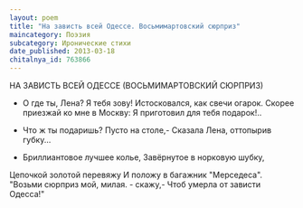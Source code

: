 ```yaml
---
layout: poem
title: "На зависть всей Одессе. Восьмимартовский сюрприз"
maincategory: Поэзия
subcategory: Иронические стихи
date_published: 2013-03-18
chitalnya_id: 763866
---
```




НА ЗАВИСТЬ ВСЕЙ ОДЕССЕ
(ВОСЬМИМАРТОВСКИЙ СЮРПРИЗ)

- О где ты, Лена? Я тебя зову!
Истосковался, как свечи огарок.
Скорее приезжай ко мне в Москву:
Я приготовил для тебя подарок!..

- Что ж ты подаришь? Пусто на столе,-
Сказала Лена, оттопырив губку...
- Бриллиантовое лучшее колье,
Завёрнутое в норковую шубку,

Цепочкой золотой перевяжу
И положу в багажник "Мерседеса".
"Возьми сюрприз мой, милая. - скажу,-
Чтоб умерла от зависти Одесса!"






